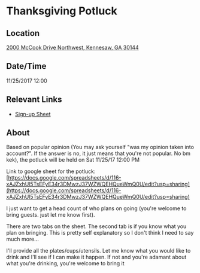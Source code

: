 # Thanksgiving Potluck

## Location

[2000 McCook Drive Northwest, Kennesaw, GA 30144](https://www.google.com/maps/place/2000+McCook+Dr+NW,+Kennesaw,+GA+30144/@33.9983364,-84.5681696,17z/data=!3m1!4b1!4m5!3m4!1s0x88f51502ef2d2d97:0xe90789333ced5b0c!8m2!3d33.998332!4d-84.5659809)

## Date/Time

11/25/2017 12:00

## Relevant Links

* [Sign-up Sheet](https://docs.google.com/spreadsheets/d/116-xAJZxhUl5TsEFyE34r3DMwzJ37WZWQEHQueWmQ0U/edit?usp=sharing)

## About

Based on popular opinion (You may ask yourself "was my opinion taken into account?". If the answer is no, it just means that you're not popular. No bm kek), the potluck will be held on Sat 11/25/17 12:00 PM

Link to google sheet for the potluck: 
[https://docs.google.com/spreadsheets/d/116-xAJZxhUl5TsEFyE34r3DMwzJ37WZWQEHQueWmQ0U/edit?usp=sharing](https://docs.google.com/spreadsheets/d/116-xAJZxhUl5TsEFyE34r3DMwzJ37WZWQEHQueWmQ0U/edit?usp=sharing)

I just want to get a head count of who plans on going (you're welcome to bring guests. just let me know first).

There are two tabs on the sheet. The second tab is if you know what you plan on bringing. This is pretty self explanatory so I don't think I need to say much more...

I'll provide all the plates/cups/utensils. Let me know what you would like to drink and I'll see if I can make it happen. If not and you're adamant about what you're drinking, you're welcome to bring it
